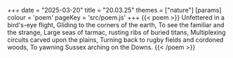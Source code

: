 +++
date = "2025-03-20"
title = "20.03.25"
themes = ["nature"]
[params]
  colour = 'poem'
  pageKey = 'src/poem.js'
+++
{{< poem >}}
Unfettered in a bird's-eye flight,
Gliding to the corners of the earth,
To see the familiar and the strange,
Large seas of tarmac, rusting ribs of buried titans,
Multiplexing circuits carved upon the plains,
Turning back to rugby fields and cordoned woods,
To yawning Sussex arching on the Downs.
{{< /poem >}}